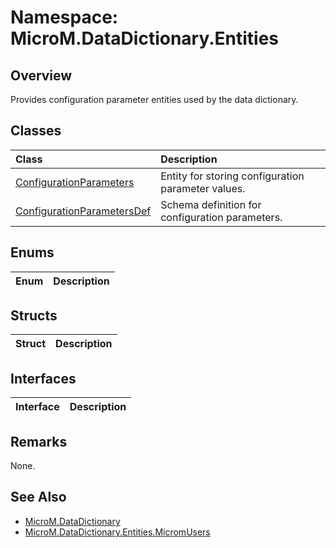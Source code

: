 ﻿# Namespace: MicroM.DataDictionary.Entities
## Overview
Provides configuration parameter entities used by the data dictionary.

## Classes
| Class | Description |
|:------------|:-------------|
| [ConfigurationParameters](ConfigurationParameters/index.md) | Entity for storing configuration parameter values. |
| [ConfigurationParametersDef](ConfigurationParametersDef/index.md) | Schema definition for configuration parameters. |

## Enums
| Enum | Description |
|:------------|:-------------|

## Structs
| Struct | Description |
|:------------|:-------------|

## Interfaces
| Interface | Description |
|:------------|:-------------|

## Remarks
None.

## See Also
- [MicroM.DataDictionary](../MicroM.DataDictionary/index.md)
- [MicroM.DataDictionary.Entities.MicromUsers](../MicroM.DataDictionary.Entities.MicromUsers/index.md)
